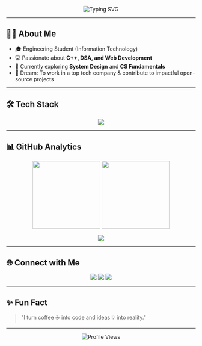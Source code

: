 <!-- Profile Header -->
<p align="center">
  <img src="https://readme-typing-svg.herokuapp.com?size=28&duration=4000&color=4C8EDA&center=true&vCenter=true&width=800&lines=Hey%2C+I'm+Swapnadeep+Mishra!;Engineering+Student+%7C+Full+Stack+Developer+%7C+Tech+Enthusiast;Welcome+to+my+GitHub+Universe+%F0%9F%9A%80" alt="Typing SVG">
</p>

---

## 👨‍💻 About Me  
- 🎓 Engineering Student (Information Technology)  
- 💻 Passionate about **C++, DSA, and Web Development**  
- 🌱 Currently exploring **System Design** and **CS Fundamentals**  
- 🚀 Dream: To work in a top tech company & contribute to impactful open-source projects  

---

## 🛠️ Tech Stack  

<p align="center">
  <img src="https://skillicons.dev/icons?i=cpp,java,js,react,nodejs,express,mongodb,mysql,python,git,github,linux,html,css,tailwind" />
</p>

---

## 📊 GitHub Analytics  

<p align="center">
  <img src="https://github-readme-stats.vercel.app/api?username=SwapnadeepMishra&show_icons=true&theme=radical&hide_border=true" height="180em" />
  <img src="https://github-readme-streak-stats.herokuapp.com/?user=SwapnadeepMishra&theme=radical&hide_border=true" height="180em" />
</p>

<p align="center">
  <img src="https://github-readme-stats.vercel.app/api/top-langs/?username=SwapnadeepMishra&layout=compact&theme=radical&hide_border=true" />
</p>

---

## 🌐 Connect with Me  
<p align="center">
  <a href="https://linkedin.com/in/YOUR-LINK" target="_blank"><img src="https://img.shields.io/badge/LinkedIn-0A66C2?style=for-the-badge&logo=linkedin&logoColor=white"/></a>
  <a href="mailto:youremail@example.com"><img src="https://img.shields.io/badge/Email-D14836?style=for-the-badge&logo=gmail&logoColor=white"/></a>
  <a href="https://github.com/SwapnadeepMishra"><img src="https://img.shields.io/badge/GitHub-100000?style=for-the-badge&logo=github&logoColor=white"/></a>
</p>

---

## ✨ Fun Fact  
> "I turn coffee ☕ into code and ideas 💡 into reality."

---

<p align="center">
  <img src="https://komarev.com/ghpvc/?username=SwapnadeepMishra&style=for-the-badge&color=blue" alt="Profile Views" />
</p>
